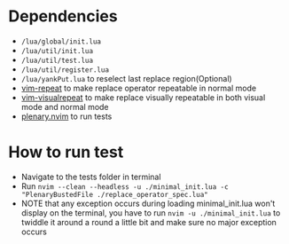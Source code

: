 # Dependencies
* `/lua/global/init.lua`
* `/lua/util/init.lua`
* `/lua/util/test.lua`
* `/lua/util/register.lua`
* `/lua/yankPut.lua` to reselect last replace region(Optional)
* [vim-repeat](https://github.com/tpope/vim-repeat) to make replace operator repeatable in normal mode
* [vim-visualrepeat](https://github.com/inkarkat/vim-visualrepeat) to make replace visually repeatable in both visual mode and normal mode
* [plenary.nvim](https://github.com/nvim-lua/plenary.nvim) to run tests

# How to run test
* Navigate to the tests folder in terminal
* Run `nvim --clean --headless -u ./minimal_init.lua -c "PlenaryBustedFile ./replace_operator_spec.lua"`
* NOTE that any exception occurs during loading minimal_init.lua won't display on the terminal, you have to run `nvim -u ./minimal_init.lua` to twiddle it around a round a little bit and make sure no major exception occurs
